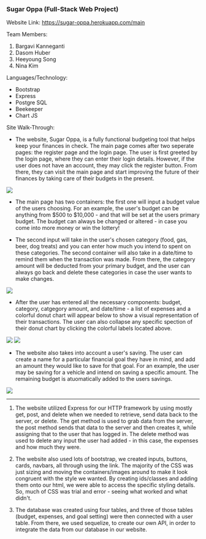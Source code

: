 ### Sugar Oppa (Full-Stack Web Project)

Website Link: https://sugar-oppa.herokuapp.com/main

Team Members:
1. Bargavi Kanneganti
2. Dasom Huber
3. Heeyoung Song
4. Nina Kim

Languages/Technology:
- Bootstrap
- Express
- Postgre SQL
- Beekeeper
- Chart JS

Site Walk-Through:
- The website, Sugar Oppa, is a fully functional budgeting tool that helps keep your finances in check. The main page comes after two seperate pages: the register page and the login page. The user is first greeted by the login page, where they can enter their login details. However, if the user does not have an account, they may click the register button. From there, they can visit the main page and start improving the future of their finances by taking care of their budgets in the present. 

![](imagesforreadme/login.png)

- The main page has two containers: the first one will input a budget value of the users choosing. For an example, the user's budget can be anything from $500 to $10,000 - and that will be set at the users primary budget. The budget can always be changed or altered - in case you come into more money or win the lottery!

- The second input will take in the user's chosen category (food, gas, beer, dog treats) and you can enter how much you intend to spent on these categories. The second container will also take in a date/time to remind them when the transaction was made. From there, the category amount will be deducted from your primary budget, and the user can always go back and delete these categories in case the user wants to make changes. 

![](imagesforreadme/home.png)

- After the user has entered all the necessary components: budget, category, catgegory amount, and date/time - a list of expenses and a colorful donut chart will appear below to show a visual representation of their transactions. The user can also collapse any specific spection of their donut chart by clicking the colorful labels located above.

![](imagesforreadme/expenses.png)
![](imagesforreadme/chart.png)

- The website also takes into account a user's saving. The user can create a name for a particular financial goal they have in mind, and add an amount they would like to save for that goal. For an example, the user may be saving for a vehicle and intend on saving a specific amount. The remaining budget is atuomatically added to the users savings. 

![](imagesforreadme/saving.png)

-------------------------------------------

1. The website utilized Express for our HTTP framework by using mostly get, post, and delete when we needed to retrieve, send data back to the server, or delete. The get method is used to grab data from the server, the post method sends that data to the server and then creates it, while assigning that to the user that has logged in. The delete method was used to delete any input the user had added - in this case, the expenses and how much they were.

2. The website also used lots of bootstrap, we created inputs, buttons, cards, navbars, all through using the link. The majority of the CSS was just sizing and moving the containers/images around to make it look congruent with the style we wanted. By creating ids/classes and adding them onto our html, we were able to access the specific styling details. So, much of CSS was trial and error - seeing what worked and what didn't. 

3. The database was created using four tables, and three of those tables (budget, expenses, and goal setting) were then connected with a user table. From there, we used sequelize, to create our own API, in order to integrate the data from our database in our website.
